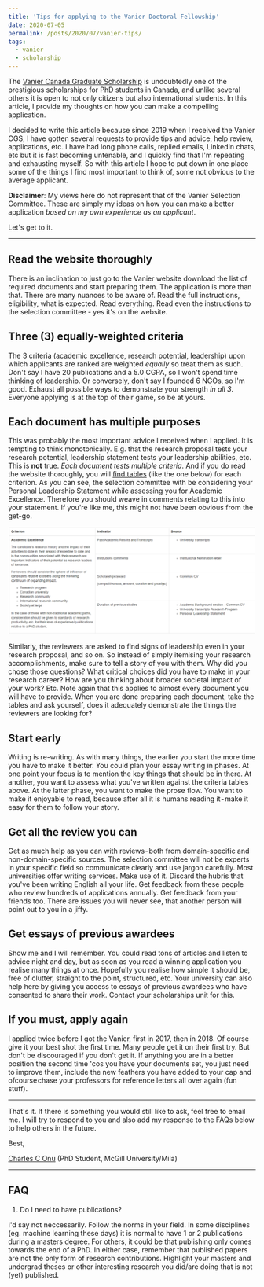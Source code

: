 ```yaml
---
title: 'Tips for applying to the Vanier Doctoral Fellowship'
date: 2020-07-05
permalink: /posts/2020/07/vanier-tips/
tags:
  - vanier
  - scholarship
---
```


The [Vanier Canada Graduate Scholarship](https://vanier.gc.ca/en/home-accueil.html) is undoubtedly one of the prestigious scholarships for PhD students in Canada, and unlike several others it is open to not only citizens but also international students. In this article, I provide my thoughts on how you can make a compelling application.

<!--![Vanier Logo](/images/posts/vanier-logo.png)-->

I decided to write this article because since 2019 when I received the Vanier CGS, I have gotten several requests to provide tips and advice, help review, applications, etc. I have had long phone calls, replied emails, LinkedIn chats, etc but it is fast becoming untenable, and I quickly find that I'm repeating and exhausting myself. So with this article I hope to put down in one place some of the things I find most important to think of, some not obvious to the average applicant.

**Disclaimer**: My views here do not represent that of the Vanier Selection Committee. These are simply my ideas on how you can make a better application *based on my own experience as an applicant*.

Let's get to it.

------

Read the website thoroughly
------
There is an inclination to just go to the Vanier website download the list of required documents and start preparing them. The application is more than that. There are many nuances to be aware of. Read the full instructions, eligibility, what is expected. Read everything. Read even the instructions to the selection  committee - yes it's on the website.

Three (3) equally-weighted criteria
------
The 3 criteria (academic excellence, research potential, leadership) upon which applicants are ranked are weighted *equally* so treat them as such. Don't say I have 20 publications and a 5.0 CGPA, so I won't spend time thinking of leadership. Or conversely, don't say I founded 6 NGOs, so I'm good. Exhaust all possible ways to demonstrate your strength *in all 3*. Everyone applying is at the top of their game, so be at yours.

Each document has multiple purposes
------
This was probably the most important advice I received when I applied. It is tempting to think monotonically. E.g. that the research proposal tests your research potential, leadership statement tests your leadership abilities, etc. This is **not** true. *Each document tests multiple criteria*. And if you do read the website thoroughly, you will [find tables](https://vanier.gc.ca/en/selection_committee_guide-comite_selection_lignes.html#b03) (like the one below) for each criterion. As you can see, the selection committee with be considering your Personal Leadership Statement while assessing you for Academic Excellence. Therefore you should weave in comments relating to this into your statement. If you're like me, this might not have been obvious from the get-go.

![Vanier table sample](/images/posts/vanier-table-sample.png)

Similarly, the reviewers are asked to find signs of leadership even in your research proposal, and so on. So instead of simply itemising your research accomplishments, make sure to tell a story of you with them. Why did you chose those questions? What critical choices did you have to make in your research career? How are you thinking about broader societal impact of your work? Etc. Note again that this applies to almost every document you will have to provide. When you are done preparing each document, take the tables and ask yourself, does it adequately demonstrate the things the reviewers are looking for?

Start early
------
Writing is re-writing. As with many things, the earlier you start the more time you have to make it better. You could plan your essay writing in phases. At one point your focus is to mention the key things that should be in there. At another, you want to assess what you've written against the criteria tables above. At the latter phase, you want to make the prose flow. You want to make it enjoyable to read, because after all it is humans reading it - make it easy for them to follow your story.

Get all the review you can
------
Get as much help as you can with reviews - both from domain-specific and non-domain-specific sources. The selection committee will not be experts in your specific field so communicate clearly and use jargon carefully. Most universities offer writing services. Make use of it. Discard the hubris that you've been writing English all your life. Get feedback from these people who review hundreds of applications annually. Get feedback from your friends too. There are issues you will never see, that another person will point out to you in a jiffy.

Get essays of previous awardees
------
Show me and I will remember. You could read tons of articles and listen to advice night and day, but as soon as you read a winning application you realise many things at once. Hopefully you realise how simple it should be, free of clutter, straight to the point, structured, etc. Your university can also help here by giving you access to essays of previous awardees who have consented to share their work. Contact your scholarships unit for this.

If you must, apply again
------
I applied twice before I got the Vanier, first in 2017, then in 2018. Of course give it your best shot the first time. Many people get it on their first try. But don't be discouraged if you don't get it. If anything you are in a better position the second time 'cos you have your documents set, you just need to improve them, include the new feathers you have added to your cap and ofcourse chase your professors for reference letters all over again (fun stuff).

---

That's it. If there is something you would still like to ask, feel free to email me. I will try to respond to you and also add my response to the FAQs below to help others in the future.

Best,

[Charles C Onu](https://onucharles.github.io/)
(PhD Student, McGill University/Mila)

---

FAQ
------
1. Do I need to have publications?

I'd say not neccessarily. Follow the norms in your field. In some disciplines (eg. machine learning these days) it is normal to have 1 or 2 publications during a masters degree. For others, it could be that publishing only comes towards the end of a PhD. In either case, remember that published papers are not the only form of research contributions. Highlight your masters and undergrad theses or other interesting research you did/are doing that is not (yet) published.
